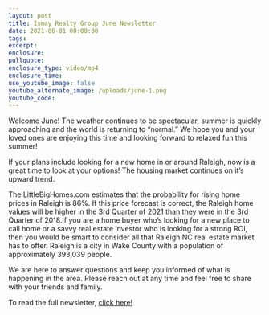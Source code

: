 ```yaml
---
layout: post
title: Ismay Realty Group June Newsletter
date: 2021-06-01 00:00:00
tags:
excerpt:
enclosure:
pullquote:
enclosure_type: video/mp4
enclosure_time:
use_youtube_image: false
youtube_alternate_image: /uploads/june-1.png
youtube_code:
---
```

Welcome June\! The weather continues to be spectacular, summer is quickly approaching and the world is returning to “normal.” We hope you and your loved ones are enjoying this time and looking forward to relaxed fun this summer\!

If your plans include looking for a new home in or around Raleigh, now is a great time to look at your options\! The housing market continues on it’s upward trend.

The LittleBigHomes.com estimates that the probability for rising home prices in Raleigh is 86%. If this price forecast is correct, the Raleigh home values will be higher in the 3rd Quarter of 2021 than they were in the 3rd Quarter of 2018.If you are a home buyer who’s looking for a new place to call home or a savvy real estate investor who is looking for a strong ROI, then you would be smart to consider all that Raleigh NC real estate market has to offer. Raleigh is a city in Wake County with a population of approximately 393,039 people.

We are here to answer questions and keep you informed of what is happening in the area. Please reach out at any time and feel free to share with your friends and family.

To read the full newsletter, [click here\!](https://t.e2ma.net/webview/6yxoyn/853942518e83aa120416dad29f89b096)
